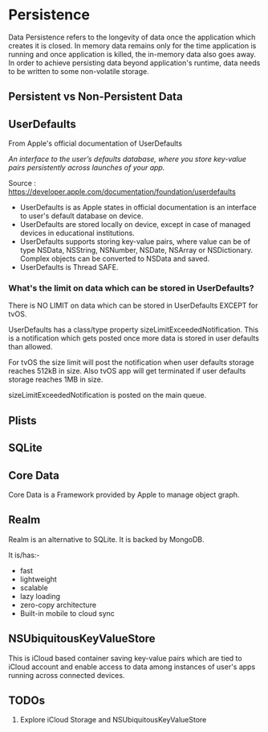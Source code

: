 # Persistence

Data Persistence refers to the longevity of data once the application which creates it is closed. In memory data remains
only for the time application is running and once application is killed, the in-memory data also goes away.
In order to achieve persisting data beyond application's runtime, data needs to be written to some non-volatile storage.

## Persistent vs Non-Persistent Data

## UserDefaults 

From Apple's official documentation of UserDefaults

*An interface to the user’s defaults database, where you store key-value pairs persistently across launches of your app.*

Source : https://developer.apple.com/documentation/foundation/userdefaults

- UserDefaults is as Apple states in official documentation is an interface to user's default database on device.
- UserDefaults are stored locally on device, except in case of managed devices in educational institutions.
- UserDefaults supports storing key-value pairs, where value can be of type NSData, NSString, NSNumber, NSDate, NSArray or
NSDictionary. Complex objects can be converted to NSData and saved.
- UserDefaults is Thread SAFE.

### What's the limit on data which can be stored in UserDefaults?

There is NO LIMIT on data which can be stored in UserDefaults EXCEPT for tvOS.

UserDefaults has a class/type property sizeLimitExceededNotification. This is a notification which gets posted once more
data is stored in user defaults than allowed.

For tvOS the size limit will post the notification when user defaults storage reaches 512kB in size. Also tvOS app will
get terminated if user defaults storage reaches 1MB in size.

sizeLimitExceededNotification is posted on the main queue.

## Plists



## SQLite

## Core Data

Core Data is a Framework provided by Apple to manage object graph.

## Realm

Realm is an alternative to SQLite. It is backed by MongoDB.

It is/has:-
- fast
- lightweight
- scalable
- lazy loading
- zero-copy architecture
- Built-in mobile to cloud sync


## NSUbiquitousKeyValueStore

This is iCloud based container saving key-value pairs which are tied to iCloud account and enable access to data among
instances of user's apps running across connected devices.

## TODOs

1. Explore iCloud Storage and NSUbiquitousKeyValueStore


